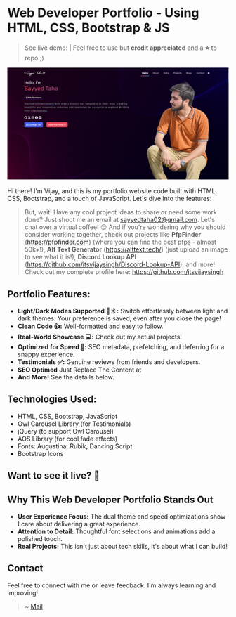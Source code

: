 # Web Developer Portfolio - Using HTML, CSS, Bootstrap & JS

> See live demo:    |  Feel free to use but **credit appreciated** and a **⭐** to repo ;)

![Developer Portfolio](https://github.com/sayyedcoding/portfolio/blob/master/Developer%20Portfolio%20Website.png)

Hi there! I'm Vijay, and this is my portfolio website code built with HTML, CSS, Bootstrap, and a touch of JavaScript. Let's dive into the features:

> But, wait! Have any cool project ideas to share or need some work done? Just shoot me an email at sayyedtaha02@gmail.com. Let's chat over a virtual coffee! 😊 And if you're wondering why you should consider working together, check out projects like **PfpFinder** (https://pfpfinder.com) (where you can find the best pfps - almost 50k+!), **Alt Text Generator** (https://alttext.tech/) (just upload an image to see what it is!), **Discord Lookup API** (https://github.com/itsvijaysingh/Discord-Lookup-API), and more! Check out my complete profile here: https://github.com/itsvijaysingh

## **Portfolio Features:**

* **Light/Dark Modes Supported 🌙☀️:**  Switch effortlessly between light and dark themes. Your preference is saved, even after you close the page!
* **Clean Code 👍:** Well-formatted and easy to follow. 
* **Real-World Showcase 💻:** Check out my actual projects!
* **Optimized for Speed 🚀:**  SEO metadata, prefetching, and deferring for a snappy experience.
* **Testimonials ✅:** Genuine reviews from friends and developers.
* **SEO Optimed** Just Replace The Content at <head>
* **And More!** See the details below.
  
## **Technologies Used:**

* HTML, CSS, Bootstrap, JavaScript
* Owl Carousel Library (for Testimonials)
* jQuery (to support Owl Carousel)
* AOS Library (for cool fade effects)
* Fonts: Augustina, Rubik, Dancing Script
* Bootstrap Icons

## **Want to see it live? 👀**

## **Why This Web Developer Portfolio Stands Out**

* **User Experience Focus:**  The dual theme and speed optimizations show I care about delivering a great experience.
* **Attention to Detail:** Thoughtful font selections and animations add a polished touch. 
* **Real Projects:**  This isn't just about tech skills, it's about what I can build!  

## **Contact**

Feel free to connect with me or leave feedback. I'm always learning and improving! 

> ~ [Mail](mailto:sayyedtaha02@gmail.com)
